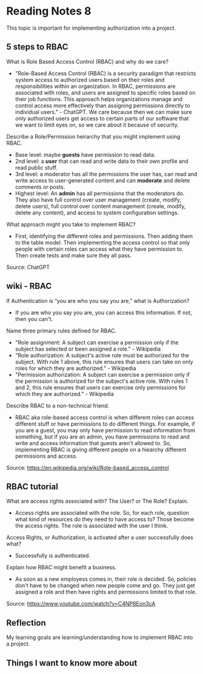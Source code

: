 # Reading Notes 8

This topic is important for implementing authorization into a project.

## 5 steps to RBAC

What is Role Based Access Control (RBAC) and why do we care?

- "Role-Based Access Control (RBAC) is a security paradigm that restricts system access to authorized users based on their roles and responsibilities within an organization. In RBAC, permissions are associated with roles, and users are assigned to specific roles based on their job functions. This approach helps organizations manage and control access more effectively than assigning permissions directly to individual users." - ChatGPT. We care because then we can make sure only authorized users get access to certain parts of our software that we want to limit eyes on, so we care about it because of security.

Describe a Role/Permission heirarchy that you might implement using RBAC.

- Base level: maybe **guests** have permission to read data.
- 2nd level: a **user** that can read and write data to their own profile and read public stuff.
- 3rd level: a moderator has all the permissions the user has, can read and write access to user-generated content and can **moderate** and delete comments or posts.
- Highest level: An **admin** has all permissions that the moderators do. They also have full control over user management (create, modify, delete users), full control over content management (create, modify, delete any content), and access to system configuration settings.

What approach might you take to implement RBAC?

- First, identifying the different roles and permissions. Then adding them to the table model. Then implementing the access control so that only people with certain roles can access what they have permission to. Then create tests and make sure they all pass.

Source: ChatGPT

## wiki - RBAC

If Authentication is “you are who you say you are,” what is Authorization?

- If you are who you say you are, you can access this information. If not, then you can't.

Name three primary rules defined for RBAC.

- "Role assignment: A subject can exercise a permission only if the subject has selected or been assigned a role." - Wikipedia
- "Role authorization: A subject's active role must be authorized for the subject. With rule 1 above, this rule ensures that users can take on only roles for which they are authorized." - Wikipedia
- "Permission authorization: A subject can exercise a permission only if the permission is authorized for the subject's active role. With rules 1 and 2, this rule ensures that users can exercise only permissions for which they are authorized." - Wikipedia

Describe RBAC to a non-technical friend.

- RBAC aka role-based access control is when different roles can access different stuff or have permissions to do different things. For example, if you are a guest, you may only have permission to read information from something, but if you are an admin, you have permissions to read and write and access information that guests aren't allowed to. So, implementing RBAC is giving different people on a hiearchy different permissions and access.

Source: <https://en.wikipedia.org/wiki/Role-based_access_control>

## RBAC tutorial

What are access rights associated with? The User? or The Role? Explain.

- Access rights are associated with the role. So, for each role, question what kind of resources do they need to have access to? Those become the access rights. The role is associated with the user I think.

Access Rights, or Authorization, is activated after a user successfully does what?

- Successfully is authenticated.

Explain how RBAC might benefit a business.

- As soon as a new employess comes in, their role is decided. So, policies don't have to be changed when new people come and go. They just get assigned a role and then have rights and permissions limited to that role.

Source: <https://www.youtube.com/watch?v=C4NP8Eon3cA>

## Reflection

My learning goals are learning/understanding how to implement RBAC into a project.

## Things I want to know more about
